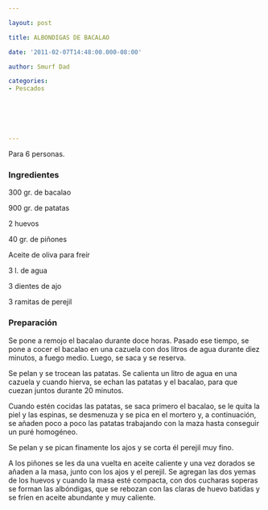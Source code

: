 ```yaml
---

layout: post

title: ALBONDIGAS DE BACALAO

date: '2011-02-07T14:48:00.000-08:00'

author: Smurf Dad

categories:
- Pescados






---
```


Para 6 personas.

<h3>Ingredientes</h3>

300 gr. de bacalao

900 gr. de patatas

2 huevos

40 gr. de piñones

Aceite de oliva para freír

3 l. de agua

3 dientes de ajo

3 ramitas de perejil

<h3>Preparación</h3>

Se pone a remojo el bacalao durante doce horas. Pasado ese tiempo, se pone a cocer el bacalao en una cazuela con dos litros de agua durante diez minutos, a fuego medio. Luego, se saca y se reserva.

Se pelan y se trocean las patatas. Se calienta un litro de agua en una cazuela y cuando hierva, se echan las patatas y el bacalao, para que cuezan juntos durante 20 minutos.

Cuando estén cocidas las patatas, se saca primero el bacalao, se le quita la piel y las espinas, se desmenuza y se pica en el mortero y, a continuación, se añaden poco a poco las patatas trabajando con la maza hasta conseguir un puré homogéneo.

Se pelan y se pican finamente los ajos y se corta él perejil muy fino.

A los piñones se les da una vuelta en aceite caliente y una vez dorados se añaden a la masa, junto con los ajos y el perejil. Se agregan las dos yemas de los huevos y cuando la masa esté compacta, con dos cucharas soperas se forman las albóndigas, que se rebozan con las claras de huevo batidas y se fríen en aceite abundante y muy caliente.
